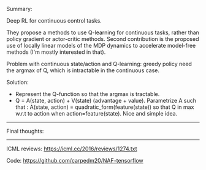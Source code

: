 Summary:

Deep RL for continuous control tasks. 

They propose a methods to use Q-learning for continuous tasks, rather than policy gradient or actor-critic methods. Second contribution is the proposed use of locally linear models of the MDP dynamics to accelerate model-free methods (I'm mostly interested in that).

Problem with continuous state/action and Q-learning: greedy policy need the argmax of Q, which is intractable in the continuous case.

Solution: 

- Represent the Q-function so that the argmax is tractable. 
- Q = A(state, action) + V(state) (advantage + value). Parametrize A such that : A(state, action) = quadratic_form(feature(state)) so that Q in max w.r.t to action when action=feature(state). Nice and simple idea.


-------

Final thoughts:


--------

ICML reviews: https://icml.cc/2016/reviews/1274.txt

Code: https://github.com/carpedm20/NAF-tensorflow
